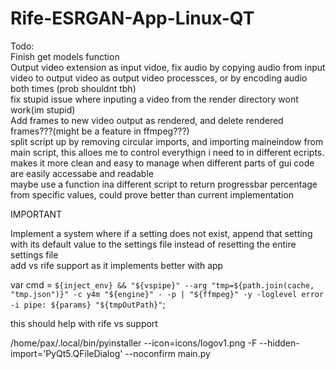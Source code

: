 # Rife-ESRGAN-App-Linux-QT

Todo:<br/>
Finish get models function<br/>
Output video extension as input vidoe, fix audio by copying audio from input video to output video as output video processces, or by encoding audio both times (prob shouldnt tbh)<br/>
fix stupid issue where inputing a video from the render directory wont work(im stupid)<br/>
Add frames to new video output as rendered, and delete rendered frames???(might be a feature in ffmpeg???)<br/>
split script up by removing circular imports, and importing maineindow from main script, this alloes me to control everythign i need to in different ecripts. makes it more clean and easy to manage when different parts of gui code are easily accessabe and readable<br/>
maybe use a function ina different script to return progressbar percentage from specific values, could prove better than current implementation 

IMPORTANT<br/>

Implement a system where if a setting does not exist, append that setting with its default value to the settings file instead of resetting the entire settings file<br />
add vs rife support as it implements better with app<br/>

var cmd = `${inject_env} && "${vspipe}" --arg "tmp=${path.join(cache, "tmp.json")}" -c y4m "${engine}" - -p | "${ffmpeg}" -y -loglevel error -i pipe: ${params} "${tmpOutPath}"`; 

this should help with rife vs support<br/>

/home/pax/.local/bin/pyinstaller --icon=icons/logov1.png -F --hidden-import='PyQt5.QFileDialog'  --noconfirm main.py
